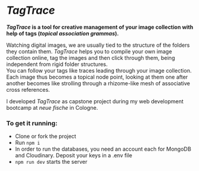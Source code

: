 # _TagTrace_

**_TagTrace_ is a tool for creative management of your image collection with help of tags \(_topical association grammas_\).**

Watching digital images, we are usually tied to the structure of the folders they contain them. _TagTrace_ helps you to compile your own image collection online, tag the images and then click through them, being independent from rigid folder structures.  
You can follow your tags like traces leading through your image collection. Each image thus becomes a topical node point, looking at them one after another becomes like strolling through a rhizome-like mesh of associative cross references.

I developed _TagTrace_ as capstone project during my web development bootcamp at _neue fische_ in Cologne.

### To get it running:

- Clone or fork the project
- Run `npm i`
- In order to run the databases, you need an account each for MongoDB and Cloudinary. Deposit your keys in a .env file
- `npm run dev` starts the server
